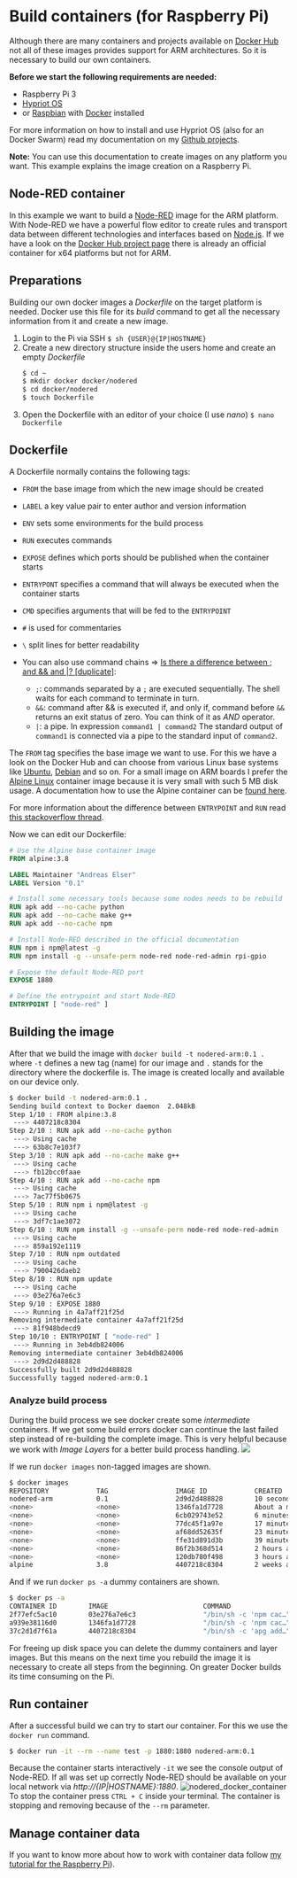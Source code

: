 # Build containers (for Raspberry Pi)
Although there are many containers and projects available on [Docker Hub](https://hub.docker.com) not all of these images provides support for ARM architectures. So it is necessary to build our own containers.

**Before we start the following requirements are needed:**

- Raspberry Pi 3
- [Hypriot OS](https://blog.hypriot.com/)
- or [Raspbian](https://www.raspberrypi.org/downloads/raspbian/) with [Docker](https://docs.docker.com/install/linux/docker-ce/ubuntu/#install-using-the-repository) installed

For more information on how to install and use Hypriot OS (also for an Docker Swarm) read my documentation on my [Github projects](https://github.com/andz-dev/projects/tree/master/raspberry_pi/docker/swarm).

**Note:** You can use this documentation to create images on any platform you want. This example explains the image creation on a Raspberry Pi.

## Node-RED container
In this example we want to build a [Node-RED](https://nodered.org/) image for the ARM platform.
With Node-RED we have a powerful flow editor to create rules and transport data between different technologies and interfaces based on [Node.js](https://nodejs.org).
If we have a look on the [Docker Hub project page](https://hub.docker.com/r/nodered/node-red-docker/) there is already an official container for x64 platforms but not for ARM.

## Preparations
Building our own docker images a _Dockerfile_ on the target platform is needed. Docker use this file for its _build_ command to get all the necessary information from it and create a new image.

1. Login to the Pi via SSH
    ```$ sh {USER}@{IP|HOSTNAME}```
2. Create a new directory structure inside the users home and create an empty _Dockerfile_
    ```sh
    $ cd ~
    $ mkdir docker docker/nodered
    $ cd docker/nodered
    $ touch Dockerfile
    ```
3. Open the Dockerfile with an editor of your choice (I use _nano_)
    ```$ nano Dockerfile```

## Dockerfile
A Dockerfile normally contains the following tags:

- ```FROM``` the base image from which the new image should be created
- ```LABEL``` a key value pair to enter author and version information
- ```ENV``` sets some environments for the build process
- ```RUN``` executes commands
- ```EXPOSE``` defines which ports should be published when the container starts
- ```ENTRYPONT``` specifies a command that will always be executed when the container starts
- ```CMD``` specifies arguments that will be fed to the ```ENTRYPOINT```
- ```#``` is used for commentaries
- ```\``` split lines for better readability
- You can also use command chains => [Is there a difference between ; and && and |? [duplicate]](https://unix.stackexchange.com/questions/159489/is-there-a-difference-between-and-and):

  - ```;```: commands separated by a ```;``` are executed sequentially. The shell waits for each command to terminate in turn.
  - ```&&```: command after && is executed if, and only if, command before ```&&``` returns an exit status of zero. You can think of it as _AND_ operator.
  - ```|```: a pipe. In expression ```command1 | command2``` The standard output of ```command1``` is connected via a pipe to the standard input of ```command2```.

The ```FROM``` tag specifies the base image we want to use. For this we have a look on the Docker Hub and can choose from various Linux base systems like [Ubuntu](https://hub.docker.com/_/ubuntu/), [Debian](https://hub.docker.com/_/debian/) and so on.
For a small image on ARM boards I prefer the [Alpine Linux](https://hub.docker.com/_/alpine/) container image because it is very small with such 5 MB disk usage. A documentation how to use the Alpine container can be [found here](http://gliderlabs.viewdocs.io/docker-alpine/).

For more information about the difference between ```ENTRYPOINT``` and ```RUN``` read [this stackoverflow thread](https://stackoverflow.com/questions/21553353/what-is-the-difference-between-cmd-and-entrypoint-in-a-dockerfile).

Now we can edit our Dockerfile:

```Dockerfile
# Use the Alpine base container image
FROM alpine:3.8

LABEL Maintainer "Andreas Elser"
LABEL Version "0.1"

# Install some necessary tools because some nodes needs to be rebuild
RUN apk add --no-cache python
RUN apk add --no-cache make g++
RUN apk add --no-cache npm

# Install Node-RED described in the official documentation
RUN npm i npm@latest -g
RUN npm install -g --unsafe-perm node-red node-red-admin rpi-gpio

# Expose the default Node-RED port
EXPOSE 1880

# Define the entrypoint and start Node-RED
ENTRYPOINT [ "node-red" ]
```

## Building the image
After that we build the image with `docker build -t nodered-arm:0.1 .` where `-t` defines a new tag (name) for our image and `.` stands for the directory where the dockerfile is. The image is created locally and available on our device only.

```sh
$ docker build -t nodered-arm:0.1 .
Sending build context to Docker daemon  2.048kB
Step 1/10 : FROM alpine:3.8
 ---> 4407218c8304
Step 2/10 : RUN apk add --no-cache python
 ---> Using cache
 ---> 63b8c7e103f7
Step 3/10 : RUN apk add --no-cache make g++
 ---> Using cache
 ---> fb12bcc0faae
Step 4/10 : RUN apk add --no-cache npm
 ---> Using cache
 ---> 7ac77f5b0675
Step 5/10 : RUN npm i npm@latest -g
 ---> Using cache
 ---> 3df7c1ae3072
Step 6/10 : RUN npm install -g --unsafe-perm node-red node-red-admin
 ---> Using cache
 ---> 859a192e1119
Step 7/10 : RUN npm outdated
 ---> Using cache
 ---> 7900426daeb2
Step 8/10 : RUN npm update
 ---> Using cache
 ---> 03e276a7e6c3
Step 9/10 : EXPOSE 1880
 ---> Running in 4a7aff21f25d
Removing intermediate container 4a7aff21f25d
 ---> 81f948bdecd9
Step 10/10 : ENTRYPOINT [ "node-red" ]
 ---> Running in 3eb4db824006
Removing intermediate container 3eb4db824006
 ---> 2d9d2d488828
Successfully built 2d9d2d488828
Successfully tagged nodered-arm:0.1
```

### Analyze build process
During the build process we see docker create some _intermediate_ containers. If we get some build errors docker can continue the last failed step instead of re-building the complete image. This is very helpful because we work with _Image Layers_ for a better build process handling.
![](./architecture/Docker_Image_Layers.png)

If we run ```docker images``` non-tagged images are shown.

```sh
$ docker images
REPOSITORY            TAG                 IMAGE ID            CREATED              SIZE
nodered-arm           0.1                 2d9d2d488828        10 seconds ago       284MB
<none>                <none>              1346fa1d7728        About a minute ago   260MB
<none>                <none>              6cb029743e52        6 minutes ago        284MB
<none>                <none>              77dc45f1a97e        17 minutes ago       164MB
<none>                <none>              af68dd52635f        23 minutes ago       164MB
<none>                <none>              ffe31d891d3b        39 minutes ago       122MB
<none>                <none>              86f2b368d514        2 hours ago          122MB
<none>                <none>              120db780f498        3 hours ago          98.5MB
alpine                3.8                 4407218c8304        2 weeks ago          4.01MB
```

And if we run ```docker ps -a``` dummy containers are shown.

```sh
$ docker ps -a
CONTAINER ID        IMAGE                        COMMAND                  CREATED              STATUS                          PORTS                    NAMES
2f77efc5ac10        03e276a7e6c3                 "/bin/sh -c 'npm cac…"   55 seconds ago       Exited (1) 51 seconds ago                                elastic_northcutt
a939e38116d0        1346fa1d7728                 "/bin/sh -c 'npm cac…"   About a minute ago   Exited (1) About a minute ago                            awesome_brattain
37c2d1d7f61a        4407218c8304                 "/bin/sh -c 'apg add…"   27 minutes ago       Exited (127) 27 minutes ago                              wonderful_aryabhata
```

For freeing up disk space you can delete the dummy containers and layer images. But this means on the next time you rebuild the image it is necessary to create all steps from the beginning. On greater Docker builds its time consuming on the Pi.

## Run container
After a successful build we can try to start our container. For this we use the ```docker run``` command.

```sh
$ docker run -it --rm --name test -p 1880:1880 nodered-arm:0.1
```

Because the container starts interactively ```-it``` we see the console output of Node-RED.
If all was set up correctly Node-RED should be available on your local network via _http://{IP|HOSTNAME}:1880_.
![nodered_docker_container](./pictures/nodered_docker_container.png)
To stop the container press ```CTRL + C``` inside your terminal. The container is stopping and removing because of the ```--rm``` parameter.

## Manage container data
If you want to know more about how to work with container data follow [my tutorial for the Raspberry Pi]()).